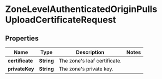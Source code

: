 

# ZoneLevelAuthenticatedOriginPullsUploadCertificateRequest


## Properties

| Name | Type | Description | Notes |
|------------ | ------------- | ------------- | -------------|
|**certificate** | **String** | The zone&#39;s leaf certificate. |  |
|**privateKey** | **String** | The zone&#39;s private key. |  |



